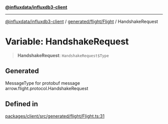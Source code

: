 [**@influxdata/influxdb3-client**](../../../../index.md)

***

[@influxdata/influxdb3-client](../../../../modules.md) / [generated/flight/Flight](../index.md) / HandshakeRequest

# Variable: HandshakeRequest

> **HandshakeRequest**: `HandshakeRequest$Type`

## Generated

MessageType for protobuf message arrow.flight.protocol.HandshakeRequest

## Defined in

[packages/client/src/generated/flight/Flight.ts:31](https://github.com/InfluxCommunity/influxdb3-js/blob/6328be2232de5032f7226e569b6b0154d8900f73/packages/client/src/generated/flight/Flight.ts#L31)
